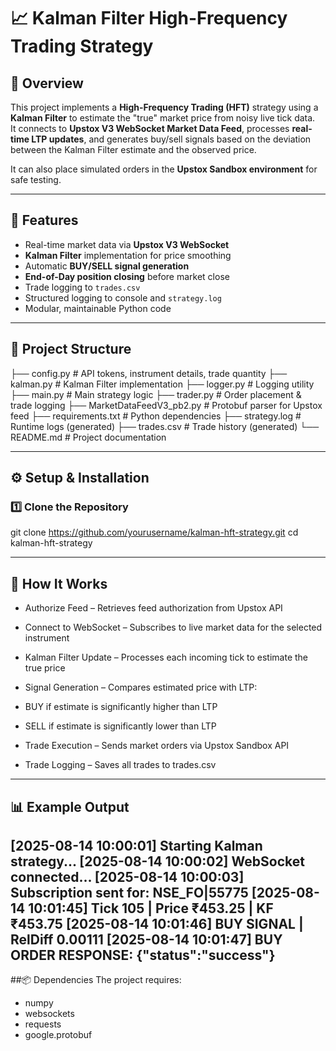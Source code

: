 # 📈 Kalman Filter High-Frequency Trading Strategy

## 📌 Overview
This project implements a **High-Frequency Trading (HFT)** strategy using a **Kalman Filter** to estimate the "true" market price from noisy live tick data.  
It connects to **Upstox V3 WebSocket Market Data Feed**, processes **real-time LTP updates**, and generates buy/sell signals based on the deviation between the Kalman Filter estimate and the observed price.  

It can also place simulated orders in the **Upstox Sandbox environment** for safe testing.

---

## 🚀 Features
- Real-time market data via **Upstox V3 WebSocket**
- **Kalman Filter** implementation for price smoothing
- Automatic **BUY/SELL signal generation**
- **End-of-Day position closing** before market close
- Trade logging to `trades.csv`
- Structured logging to console and `strategy.log`
- Modular, maintainable Python code

---

## 📂 Project Structure
├── config.py # API tokens, instrument details, trade quantity
├── kalman.py # Kalman Filter implementation
├── logger.py # Logging utility
├── main.py # Main strategy logic
├── trader.py # Order placement & trade logging
├── MarketDataFeedV3_pb2.py # Protobuf parser for Upstox feed
├── requirements.txt # Python dependencies
├── strategy.log # Runtime logs (generated)
├── trades.csv # Trade history (generated)
└── README.md # Project documentation 


---

## ⚙️ Setup & Installation

### 1️⃣ Clone the Repository

git clone https://github.com/yourusername/kalman-hft-strategy.git
cd kalman-hft-strategy

---

## 📡 How It Works
- Authorize Feed – Retrieves feed authorization from Upstox API

- Connect to WebSocket – Subscribes to live market data for the selected instrument

- Kalman Filter Update – Processes each incoming tick to estimate the true price

- Signal Generation – Compares estimated price with LTP:

- BUY if estimate is significantly higher than LTP

- SELL if estimate is significantly lower than LTP

- Trade Execution – Sends market orders via Upstox Sandbox API

- Trade Logging – Saves all trades to trades.csv

---

## 📊 Example Output
[2025-08-14 10:00:01] Starting Kalman strategy...
[2025-08-14 10:00:02] WebSocket connected...
[2025-08-14 10:00:03] Subscription sent for: NSE_FO|55775
[2025-08-14 10:01:45] Tick 105 | Price ₹453.25 | KF ₹453.75
[2025-08-14 10:01:46] BUY SIGNAL | RelDiff 0.00111
[2025-08-14 10:01:47] BUY ORDER RESPONSE: {"status":"success"}
---
##📦 Dependencies
The project requires:
- numpy
- websockets
- requests
- google.protobuf



